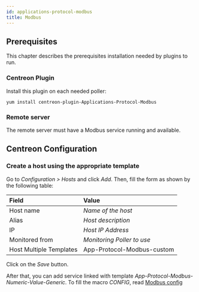 ```yaml
---
id: applications-protocol-modbus
title: Modbus
---
```


## Prerequisites

This chapter describes the prerequisites installation needed by plugins to run.

### Centreon Plugin

Install this plugin on each needed poller:

``` shell
yum install centreon-plugin-Applications-Protocol-Modbus
```

### Remote server

The remote server must have a Modbus service running and available.

## Centreon Configuration

### Create a host using the appropriate template

Go to *Configuration \> Hosts* and click *Add*. Then, fill the form as shown by
the following table:

| Field                                | Value                      |
| :----------------------------------- | :------------------------- |
| Host name                            | *Name of the host*         |
| Alias                                | *Host description*         |
| IP                                   | *Host IP Address*          |
| Monitored from                       | *Monitoring Poller to use* |
| Host Multiple Templates              | App-Protocol-Modbus-custom |

Click on the *Save* button.

After that, you can add service linked with template
*App-Protocol-Modbus-Numeric-Value-Generic*. To fill the macro *CONFIG*, read
[Modbus
config](https://github.com/centreon/centreon-plugins/blob/master/docs/en/user/guide.rst#modbus-protocol)
